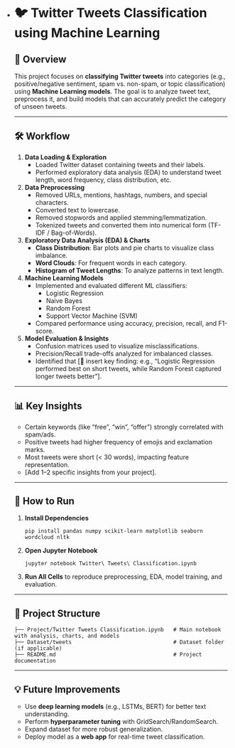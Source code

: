 - # 🐦 Twitter Tweets Classification using Machine Learning

  ## 📌 Overview

  This project focuses on **classifying Twitter tweets** into categories (e.g., positive/negative sentiment, spam vs. non-spam, or topic classification) using **Machine Learning models**.
   The goal is to analyze tweet text, preprocess it, and build models that can accurately predict the category of unseen tweets.

  ------

  ## 🛠️ Workflow

  1. **Data Loading & Exploration**
     - Loaded Twitter dataset containing tweets and their labels.
     - Performed exploratory data analysis (EDA) to understand tweet length, word frequency, class distribution, etc.
  2. **Data Preprocessing**
     - Removed URLs, mentions, hashtags, numbers, and special characters.
     - Converted text to lowercase.
     - Removed stopwords and applied stemming/lemmatization.
     - Tokenized tweets and converted them into numerical form (TF-IDF / Bag-of-Words).
  3. **Exploratory Data Analysis (EDA) & Charts**
     - **Class Distribution**: Bar plots and pie charts to visualize class imbalance.
     - **Word Clouds**: For frequent words in each category.
     - **Histogram of Tweet Lengths**: To analyze patterns in text length.
  4. **Machine Learning Models**
     - Implemented and evaluated different ML classifiers:
       - Logistic Regression
       - Naive Bayes
       - Random Forest
       - Support Vector Machine (SVM)
     - Compared performance using accuracy, precision, recall, and F1-score.
  5. **Model Evaluation & Insights**
     - Confusion matrices used to visualize misclassifications.
     - Precision/Recall trade-offs analyzed for imbalanced classes.
     - Identified that [🔑 insert key finding: e.g., “Logistic Regression performed best on short tweets, while Random Forest captured longer tweets better”].

  ------

  ## 📊 Key Insights

  - Certain keywords (like “free”, “win”, “offer”) strongly correlated with spam/ads.
  - Positive tweets had higher frequency of emojis and exclamation marks.
  - Most tweets were short (< 30 words), impacting feature representation.
  - [Add 1–2 specific insights from your project].

  ------

  ## 🚀 How to Run

  1. **Install Dependencies**

     ```
     pip install pandas numpy scikit-learn matplotlib seaborn wordcloud nltk
     ```

  2. **Open Jupyter Notebook**

     ```
     jupyter notebook Twitter\ Tweets\ Classification.ipynb
     ```

  3. **Run All Cells** to reproduce preprocessing, EDA, model training, and evaluation.

  ------

  ## 📂 Project Structure

  ```
  ├── Project/Twitter Tweets Classification.ipynb   # Main notebook with analysis, charts, and models
  ├── Dataset/tweets                                # Dataset folder (if applicable)
  ├── README.md                                     # Project documentation
  ```

  ------

  ## 💡 Future Improvements

  - Use **deep learning models** (e.g., LSTMs, BERT) for better text understanding.
  - Perform **hyperparameter tuning** with GridSearch/RandomSearch.
  - Expand dataset for more robust generalization.
  - Deploy model as a **web app** for real-time tweet classification.
